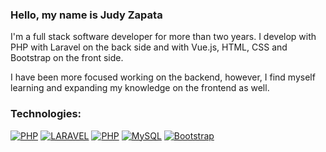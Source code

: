 ### Hello, my name is Judy Zapata

I'm a full stack software developer for more than two years. I develop with PHP with Laravel on the back side and with Vue.js, HTML, CSS and Bootstrap on the front side.

I have been more focused working on the backend, however, I find myself learning and expanding my knowledge on the frontend as well.


### Technologies:
[![PHP](https://img.shields.io/badge/php-999999?style=for-the-badge&logo=php&logoColor=white&labelColor=101010)]()
[![LARAVEL](https://img.shields.io/badge/laravel-999999?style=for-the-badge&logo=laravel&logoColor=white&labelColor=101010)]()
[![PHP](https://img.shields.io/badge/vue-999999?style=for-the-badge&logo=vue.js&logoColor=white&labelColor=101010)]()
[![MySQL](https://img.shields.io/badge/MySQL-4479A1?style=for-the-badge&logo=mysql&logoColor=white&labelColor=101010)]()
[![Bootstrap](https://img.shields.io/badge/bootstrap-999999?style=for-the-badge&logo=bootstrap&logoColor=white&labelColor=101010)]()

